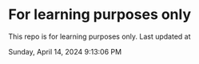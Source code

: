 # For learning purposes only
This repo is for learning purposes only.
Last updated at

Sunday, April 14, 2024 9:13:06 PM


